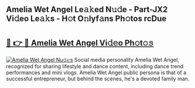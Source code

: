 ## Amelia Wet Angel Le𝚊𝚔ed N𝚞𝚍e - Part-JX2 Vi𝚍eo Le𝚊𝚔s - H𝚘t O𝚗lyf𝚊ns Ph𝚘tos rcDue

# <h2><a href="http://hfdve7q.feru.top/?c=Amelia+Wet+Angel">🔗 👉 🔴 Amelia Wet Angel Vi𝚍𝚎o Ph𝚘t𝚘𝚜</a></h2>

[![Amelia Wet Angel Nu𝚍𝚎s](https://i.imgur.com/0TWrTi3.gif)](http://hfdve7q.feru.top/?c=Amelia+Wet+Angel)
Social media personality Amelia Wet Angel, recognized for sharing lifestyle and dance content, including dance trend performances and mini vlogs. Amelia Wet Angel public persona is that of a successful entrepreneur, but behind the scenes, he's a devoted family man. 
